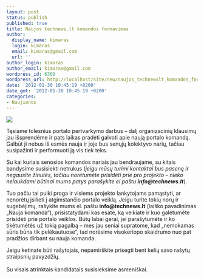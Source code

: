 ```yaml
---
layout: post
status: publish
published: true
title: Naujos technews.lt komandos formavimas
author:
  display_name: kimaras
  login: kimaras
  email: kimaras@gmail.com
  url: ''
author_login: kimaras
author_email: kimaras@gmail.com
wordpress_id: 6309
wordpress_url: http://localhost/site/new/naujos_technewslt_komandos_formavimas/
date: '2012-01-30 10:45:19 +0200'
date_gmt: '2012-01-30 10:45:19 +0200'
categories:
- Naujienos
---
```

<div class="imgright"><img src="http://www.technews.lt/upl/Failai/Technews_logo_(avatar).gif"  /></div>
<p>Tęsiame tolesnius portalo pertvarkymo darbus – dalį organizacinių klausimų jau išsprendėme ir pats laikas pradėti galvoti apie naują portalo komandą. Galbūt ji nebus iš esmės nauja ir joje bus senųjų kolektyvo narių, tačiau susipažinti ir performuoti ją vis tiek teks. </p>
<p>Su kai kuriais senosios komandos nariais jau bendraujame, su kitais bandysime susisiekti netrukus (<i>jeigu mūsų turimi kontaktai bus pasenę ir negausite žinutės, tačiau norėtumėte prisidėti prie pro projekto – nieko nelaukdami būtinai mums patys parašykite el paštu <b>info@technews.lt</b></i>). </p>
<p>Tuo pačiu tai puiki proga ir visiems projekto lankytojams pamąstyti, ar nenorėtų įsilieti į atgimstančio portalo veiklą. Jeigu turite tokių norų ir sugebėjimų, rašykite mums el. paštu <b>info@technews.lt</b> (laiško pavadinimas „Nauja komanda“), prisistatydami kas esate, ką veikiate ir kuo galėtumėte prisidėti prie portalo veiklos. Būtų labai gerai, jei parašytumėte ir ko tikėtumėtės už tokią pagalbą – mes jau seniai supratome, kad „nemokamas sūris būna tik pelėkautuose“, tad norėsime visokeriopo skaidrumo nuo pat pradžios dirbant su nauja komanda. </p>
<p>Jeigu ketinate būti rašytojais, nepamirškite prisegti bent kelių savo rašytų straipsnių pavyzdžių.<br />
<br />Su visais atrinktais kandidatais susisieksime asmeniškai.<br /></p>
